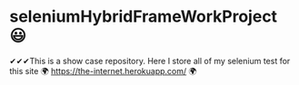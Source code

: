 # seleniumHybridFrameWorkProject 😃
✔✔✔This is a show case repository. Here I store all of my selenium test for this site 🌍 https://the-internet.herokuapp.com/  🌍
